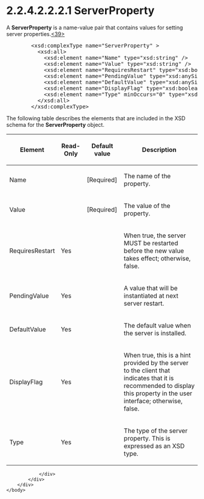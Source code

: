 <html dir="LTR" xmlns:mshelp="http://msdn.microsoft.com/mshelp" xmlns:ddue="http://ddue.schemas.microsoft.com/authoring/2003/5" xmlns:xlink="http://www.w3.org/1999/xlink" xmlns:tool="http://www.microsoft.com/tooltip">
    <head>
        <meta http-equiv="Content-Type" content="text/html; CHARSET=utf-8"></meta>
        <meta name="save" content="history"></meta>
        <title>2.2.4.2.2.2.1 ServerProperty</title>
        <xml>
            <mshelp:toctitle title="2.2.4.2.2.2.1 ServerProperty"></mshelp:toctitle>
            <mshelp:rltitle title="[MS-SSAS]: ServerProperty"></mshelp:rltitle>
            <mshelp:keyword index="A" term="077e49c9-1235-48ec-abfd-303f60531cbe"></mshelp:keyword>
            <mshelp:attr name="DCSext.ContentType" value="open specification"></mshelp:attr>
            <mshelp:attr name="AssetID" value="077e49c9-1235-48ec-abfd-303f60531cbe"></mshelp:attr>
            <mshelp:attr name="TopicType" value="kbRef"></mshelp:attr>
            <mshelp:attr name="DCSext.Title" value="[MS-SSAS]: ServerProperty" />
        </xml>
    </head>
    <body>
        <div id="header">
            <h1 class="heading">2.2.4.2.2.2.1 ServerProperty</h1>
        </div>
        <div id="mainSection">
            <div id="mainBody">
                <div id="allHistory" class="saveHistory"></div>
                <div id="sectionSection0" class="section" name="collapseableSection">
                    

<p>A <b>ServerProperty</b> is a name-value pair that contains
values for setting server properties.<a id="Appendix_A_Target_39"></a><a href="b9ac4859-2662-44ca-b131-9addd8b953dc.md#Appendix_A_39" aria-label="Product behavior note 39">&lt;39&gt;</a></p>

<dl>
<dd>
<div><pre>   &lt;xsd:complexType name=&quot;ServerProperty&quot; &gt;
     &lt;xsd:all&gt;
       &lt;xsd:element name=&quot;Name&quot; type=&quot;xsd:string&quot; /&gt;
       &lt;xsd:element name=&quot;Value&quot; type=&quot;xsd:string&quot; /&gt;
       &lt;xsd:element name=&quot;RequiresRestart&quot; type=&quot;xsd:boolean&quot; minOccurs=&quot;0&quot; /&gt;
       &lt;xsd:element name=&quot;PendingValue&quot; type=&quot;xsd:anySimpleType&quot; minOccurs=&quot;0&quot; /&gt;
       &lt;xsd:element name=&quot;DefaultValue&quot; type=&quot;xsd:anySimpleType&quot; minOccurs=&quot;0&quot; /&gt;
       &lt;xsd:element name=&quot;DisplayFlag&quot; type=&quot;xsd:boolean&quot; minOccurs=&quot;0&quot;/&gt;
       &lt;xsd:element name=&quot;Type&quot; minOccurs=&quot;0&quot; type=&quot;xsd:string&quot; /&gt;
     &lt;/xsd:all&gt;
   &lt;/xsd:complexType&gt;
</pre></div>
</dd></dl>

<p>The following table describes the elements that are included
in the XSD schema for the <b>ServerProperty</b> object.</p>

<table>
 <thead>
  <tr>
   <th>
   <p>Element</p>
   </th>
   <th>
   <p>Read-Only</p>
   </th>
   <th>
   <p>Default value</p>
   </th>
   <th>
   <p>Description</p>
   </th>
  </tr>
 </thead>
 <tr>
  <td>
  <p>Name</p>
  </td>
  <td>
  <p> </p>
  </td>
  <td>
  <p>[Required]</p>
  </td>
  <td>
  <p>The name of the property.</p>
  </td>
 </tr>
 <tr>
  <td>
  <p>Value</p>
  </td>
  <td>
  <p> </p>
  </td>
  <td>
  <p>[Required]</p>
  </td>
  <td>
  <p>The value of the property.</p>
  </td>
 </tr>
 <tr>
  <td>
  <p>RequiresRestart</p>
  </td>
  <td>
  <p>Yes</p>
  </td>
  <td>
  <p> </p>
  </td>
  <td>
  <p>When true, the server MUST be restarted before the new
  value takes effect; otherwise, false.</p>
  </td>
 </tr>
 <tr>
  <td>
  <p>PendingValue</p>
  </td>
  <td>
  <p>Yes</p>
  </td>
  <td>
  <p> </p>
  </td>
  <td>
  <p>A value that will be instantiated at next server
  restart.</p>
  </td>
 </tr>
 <tr>
  <td>
  <p>DefaultValue</p>
  </td>
  <td>
  <p>Yes</p>
  </td>
  <td>
  <p> </p>
  </td>
  <td>
  <p>The default value when the server is installed.</p>
  </td>
 </tr>
 <tr>
  <td>
  <p>DisplayFlag</p>
  </td>
  <td>
  <p>Yes</p>
  </td>
  <td>
  <p> </p>
  </td>
  <td>
  <p>When true, this is a hint provided by the server to
  the client that indicates that it is recommended to display this property in
  the user interface; otherwise, false.</p>
  </td>
 </tr>
 <tr>
  <td>
  <p>Type</p>
  </td>
  <td>
  <p>Yes</p>
  </td>
  <td>
  <p> </p>
  </td>
  <td>
  <p>The type of the server property. This is expressed as
  an XSD type.</p>
  </td>
 </tr>
</table>

<p> </p>


                </div>
            </div>
        </div>
    </body>
</html>